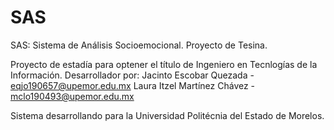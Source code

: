 # SAS
SAS: Sistema de Análisis Socioemocional. Proyecto de Tesina.

Proyecto de estadía para optener el título de Ingeniero en Tecnlogías de la Información.
Desarrollador por:
  Jacinto Escobar Quezada     - eqjo190657@upemor.edu.mx
  Laura Itzel Martínez Chávez - mclo190493@upemor.edu.mx
  
Sistema desarrollando para la Universidad Politécnia del Estado de Morelos.
